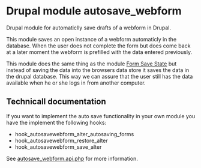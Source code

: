 # Drupal module autosave_webform
Drupal module for automaticlly save drafts of a webform in Drupal.

This module saves an open instance of a webform automaticly in the database. 
When the user does not complete the form but does come back at a later moment the webform is prefilled with the data entered
previously.

This module does the same thing as the module [Form Save State](https://www.drupal.org/project/form_save_state) but 
instead of saving the data into the browsers data store it saves the data in the drupal database. This way we can assure
that the user still has the data available when he or she logs in from another computer.

## Technicall documentation

If you want to implement the auto save functionality in your own module you have the implement the following hooks:

* hook_autosavewebform_alter_autosaving_forms
* hook_autosavewebform_restore_alter
* hook_autosavewebform_save_alter

See [autosave_webform.api.php](autosave_webform.api.php) for more information.
